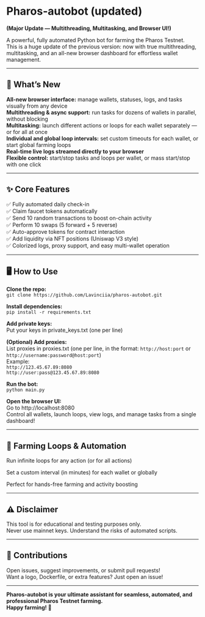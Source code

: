 # Pharos-autobot (updated)
**(Major Update — Multithreading, Multitasking, and Browser UI!)**

A powerful, fully automated Python bot for farming the Pharos Testnet.  
This is a huge update of the previous version: now with true multithreading, multitasking, and an all-new browser dashboard for effortless wallet management.

---

## 🚀 What’s New  
**All-new browser interface:** manage wallets, statuses, logs, and tasks visually from any device  
**Multithreading & async support:** run tasks for dozens of wallets in parallel, without blocking  
**Multitasking:** launch different actions or loops for each wallet separately — or for all at once  
**Individual and global loop intervals:** set custom timeouts for each wallet, or start global farming loops  
**Real-time live logs streamed directly to your browser**  
**Flexible control:** start/stop tasks and loops per wallet, or mass start/stop with one click  

---

## ✨ Core Features  
✅ Fully automated daily check-in  
✅ Claim faucet tokens automatically  
✅ Send 10 random transactions to boost on-chain activity  
✅ Perform 10 swaps (5 forward + 5 reverse)  
✅ Auto-approve tokens for contract interaction  
✅ Add liquidity via NFT positions (Uniswap V3 style)  
✅ Colorized logs, proxy support, and easy multi-wallet operation  

---

## 🖥 How to Use  
**Clone the repo:**  
`git clone https://github.com/Lavinciia/pharos-autobot.git`

**Install dependencies:**  
`pip install -r requirements.txt`

**Add private keys:**  
Put your keys in private_keys.txt (one per line)

**(Optional) Add proxies:**  
List proxies in proxies.txt (one per line, in the format: `http://host:port` or `http://username:password@host:port`)  
Example:  
`http://123.45.67.89:8080`  
`http://user:pass@123.45.67.89:8080`

**Run the bot:**  
`python main.py`

**Open the browser UI:**  
Go to http://localhost:8080  
Control all wallets, launch loops, view logs, and manage tasks from a single dashboard!

---

## 🔁 Farming Loops & Automation  
Run infinite loops for any action (or for all actions)

Set a custom interval (in minutes) for each wallet or globally

Perfect for hands-free farming and activity boosting

---

## ⚠️ Disclaimer  
This tool is for educational and testing purposes only.  
Never use mainnet keys. Understand the risks of automated scripts.

---

## 🤝 Contributions  
Open issues, suggest improvements, or submit pull requests!  
Want a logo, Dockerfile, or extra features? Just open an issue!

---

**Pharos-autobot is your ultimate assistant for seamless, automated, and professional Pharos Testnet farming.  
Happy farming! 🚀**
